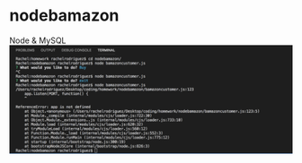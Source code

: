 # nodebamazon
Node &amp; MySQL
<img src="Screen Shot 2019-03-18 at 6.28.43 PM.png" alt="it wont work">
